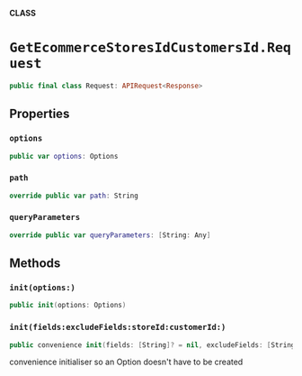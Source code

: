 **CLASS**

# `GetEcommerceStoresIdCustomersId.Request`

```swift
public final class Request: APIRequest<Response>
```

## Properties
### `options`

```swift
public var options: Options
```

### `path`

```swift
override public var path: String
```

### `queryParameters`

```swift
override public var queryParameters: [String: Any]
```

## Methods
### `init(options:)`

```swift
public init(options: Options)
```

### `init(fields:excludeFields:storeId:customerId:)`

```swift
public convenience init(fields: [String]? = nil, excludeFields: [String]? = nil, storeId: String, customerId: String)
```

convenience initialiser so an Option doesn't have to be created
